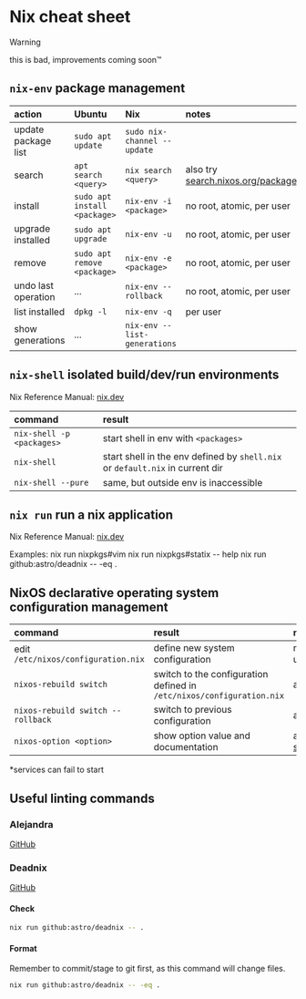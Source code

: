 # Nix cheat sheet

> [!warning]
> this is bad, improvements coming soon™


## `nix-env` package management

| action              | Ubuntu                       | Nix                          | notes                                                                   |
| :------------------ | :--------------------------- | :--------------------------- | :---------------------------------------------------------------------- |
| update package list | `sudo apt update`            | `sudo nix-channel --update`  |                                                                         |
| search              | `apt search <query>`         | `nix search <query>`         | also try [search.nixos.org/packages](https://search.nixos.org/packages) |
| install             | `sudo apt install <package>` | `nix-env -i <package>`       | no root, atomic, per user                                               |
| upgrade installed   | `sudo apt upgrade`           | `nix-env -u`                 | no root, atomic, per user                                               |
| remove              | `sudo apt remove <package>`  | `nix-env -e <package>`       | no root, atomic, per user                                               |
| undo last operation | ...                          | `nix-env --rollback`         | no root, atomic, per user                                               |
| list installed      | `dpkg -l`                    | `nix-env -q`                 | per user                                                                |
| show generations    | ...                          | `nix-env --list-generations` |                                                                         |

## `nix-shell` isolated build/dev/run environments

Nix Reference Manual: [nix.dev](https://nix.dev/manual/nix/2.18/command-ref/new-cli/nix3-shell)

| command                   | result                                                                        |
| :------------------------ | :---------------------------------------------------------------------------- |
| `nix-shell -p <packages>` | start shell in env with `<packages>`                                          |
| `nix-shell`               | start shell in the env defined by `shell.nix` or `default.nix` in current dir |
| `nix-shell --pure`        | same, but outside env is inaccessible                                         |

## `nix run` run a nix application

Nix Reference Manual: [nix.dev](https://nix.dev/manual/nix/2.18/command-ref/new-cli/nix3-run)

Examples:
nix run nixpkgs#vim
nix run nixpkgs#statix -- help
nix run github:astro/deadnix -- -eq .

## NixOS declarative operating system configuration management

| command                             | result                                                                | notes                                                                 |
| :---------------------------------- | :-------------------------------------------------------------------- | :-------------------------------------------------------------------- |
| edit `/etc/nixos/configuration.nix` | define new system configuration                                       | running system is unaffected                                          |
| `nixos-rebuild switch`              | switch to the configuration defined in `/etc/nixos/configuration.nix` | atomic\*                                                              |
| `nixos-rebuild switch --rollback`   | switch to previous configuration                                      | atomic\*                                                              |
| `nixos-option <option>`             | show option value and documentation                                   | also try [search.nixos.org/options](https://search.nixos.org/options) |

\*services can fail to start

## Useful linting commands

### Alejandra

[GitHub](https://github.com/kamadorueda/alejandra)

### Deadnix

[GitHub](https://github.com/astro/deadnix)

#### Check

```bash
nix run github:astro/deadnix -- .
```

#### Format

Remember to commit/stage to git first, as this command will change files.

```bash
nix run github:astro/deadnix -- -eq .
```
